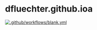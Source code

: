 # dfluechter.github.ioa
[![.github/workflows/blank.yml](https://github.com/dfluechter/dfluechter.github.io/actions/workflows/blank.yml/badge.svg)](https://github.com/dfluechter/dfluechter.github.io/actions/workflows/blank.yml)

